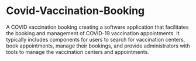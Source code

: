 # Covid-Vaccination-Booking
A COVID vaccination booking creating a software application that facilitates the booking and management of COVID-19 vaccination appointments. It typically includes components for users to search for vaccination centers, book appointments, manage their bookings, and provide administrators with tools to manage the vaccination centers and appointments.
